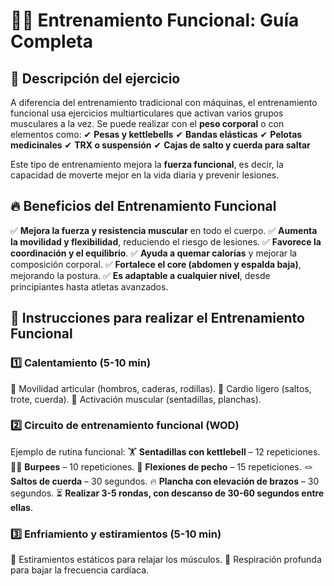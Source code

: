 # **🏋️‍♂️ Entrenamiento Funcional: Guía Completa**



## **📌 Descripción del ejercicio**

A diferencia del entrenamiento tradicional con máquinas, el entrenamiento funcional usa ejercicios multiarticulares que activan varios grupos musculares a la vez. Se puede realizar con el **peso corporal** o con elementos como:
 ✔ **Pesas y kettlebells**
 ✔ **Bandas elásticas**
 ✔ **Pelotas medicinales**
 ✔ **TRX o suspensión**
 ✔ **Cajas de salto y cuerda para saltar**

Este tipo de entrenamiento mejora la **fuerza funcional**, es decir, la capacidad de moverte mejor en la vida diaria y prevenir lesiones.



## **🔥 Beneficios del Entrenamiento Funcional**

✅ **Mejora la fuerza y resistencia muscular** en todo el cuerpo.
 ✅ **Aumenta la movilidad y flexibilidad**, reduciendo el riesgo de lesiones.
 ✅ **Favorece la coordinación y el equilibrio**.
 ✅ **Ayuda a quemar calorías** y mejorar la composición corporal.
 ✅ **Fortalece el core (abdomen y espalda baja)**, mejorando la postura.
 ✅ **Es adaptable a cualquier nivel**, desde principiantes hasta atletas avanzados.


## 📝 Instrucciones para realizar el Entrenamiento Funcional

### **1️⃣ Calentamiento (5-10 min)**

🔹 Movilidad articular (hombros, caderas, rodillas).
 🔹 Cardio ligero (saltos, trote, cuerda).
 🔹 Activación muscular (sentadillas, planchas).

### **2️⃣ Circuito de entrenamiento funcional (WOD)**

Ejemplo de rutina funcional:
 🏋️ **Sentadillas con kettlebell** – 12 repeticiones.
 🏃‍♂️ **Burpees** – 10 repeticiones.
 💪 **Flexiones de pecho** – 15 repeticiones.
 🪢 **Saltos de cuerda** – 30 segundos.
 🔥 **Plancha con elevación de brazos** – 30 segundos.
 ⏳ **Realizar 3-5 rondas, con descanso de 30-60 segundos entre ellas**.

### **3️⃣ Enfriamiento y estiramientos (5-10 min)**

🔹 Estiramientos estáticos para relajar los músculos.
 🔹 Respiración profunda para bajar la frecuencia cardíaca.